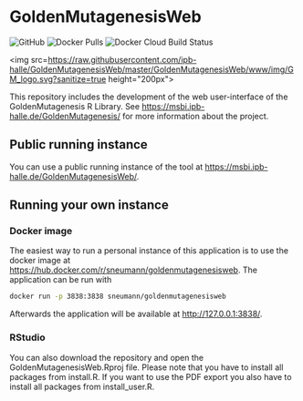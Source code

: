 # GoldenMutagenesisWeb
![GitHub](https://img.shields.io/github/license/ipb-halle/GoldenMutagenesisWeb)
![Docker Pulls](https://img.shields.io/docker/pulls/sneumann/goldenmutagenesisweb)
![Docker Cloud Build Status](https://img.shields.io/docker/cloud/build/sneumann/goldenmutagenesisweb)

<img src=https://raw.githubusercontent.com/ipb-halle/GoldenMutagenesisWeb/master/GoldenMutagenesisWeb/www/img/GM_logo.svg?sanitize=true height="200px"></img>

This repository includes the development of the web user-interface of the GoldenMutagenesis R Library. See https://msbi.ipb-halle.de/GoldenMutagenesis/ for more information about the project. 

## Public running instance 
You can use a public running instance of the tool at https://msbi.ipb-halle.de/GoldenMutagenesisWeb/. 

## Running your own instance 
### Docker image
The easiest way to run a personal instance of this application is to use the docker image at https://hub.docker.com/r/sneumann/goldenmutagenesisweb.
The application can be run with
```bash
docker run -p 3838:3838 sneumann/goldenmutagenesisweb
```
Afterwards the application will be available at http://127.0.0.1:3838/. 

### RStudio

You can also download the repository and open the GoldenMutagenesisWeb.Rproj file. Please note that you have to install all packages from install.R. 
If you want to use the PDF export you also have to install all packages from install_user.R. 